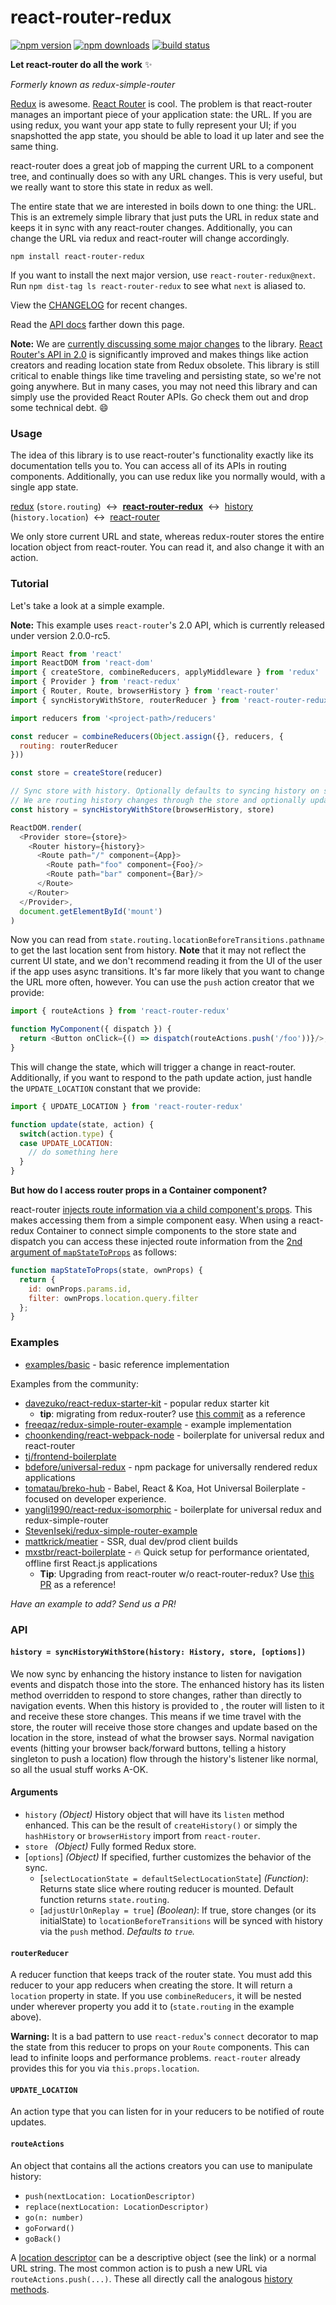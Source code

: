 # react-router-redux

[![npm version](https://img.shields.io/npm/v/react-router-redux.svg?style=flat-square)](https://www.npmjs.com/package/react-router-redux) [![npm downloads](https://img.shields.io/npm/dm/react-router-redux.svg?style=flat-square)](https://www.npmjs.com/package/react-router-redux) [![build status](https://img.shields.io/travis/rackt/react-router-redux/master.svg?style=flat-square)](https://travis-ci.org/rackt/react-router-redux)

**Let react-router do all the work**  :sparkles:

_Formerly known as redux-simple-router_

[Redux](https://github.com/rackt/redux) is awesome. [React Router](https://github.com/rackt/react-router) is cool. The problem is that react-router manages an important piece of your application state: the URL. If you are using redux, you want your app state to fully represent your UI; if you snapshotted the app state, you should be able to load it up later and see the same thing.

react-router does a great job of mapping the current URL to a component tree, and continually does so with any URL changes. This is very useful, but we really want to store this state in redux as well.

The entire state that we are interested in boils down to one thing: the URL. This is an extremely simple library that just puts the URL in redux state and keeps it in sync with any react-router changes. Additionally, you can change the URL via redux and react-router will change accordingly.

```
npm install react-router-redux
```

If you want to install the next major version, use `react-router-redux@next`. Run `npm dist-tag ls react-router-redux` to see what `next` is aliased to.

View the [CHANGELOG](https://github.com/rackt/react-router-redux/blob/master/CHANGELOG.md) for recent changes.

Read the [API docs](#api) farther down this page.

**Note:** We are [currently discussing some major changes](https://github.com/rackt/react-router-redux/issues/257) to the library. [React Router's API in 2.0](https://github.com/rackt/react-router/blob/master/upgrade-guides/v2.0.0.md) is significantly improved and makes things like action creators and reading location state from Redux obsolete. This library is still critical to enable things like time traveling and persisting state, so we're not going anywhere. But in many cases, you may not need this library and can simply use the provided React Router APIs. Go check them out and drop some technical debt. :smile:

### Usage

The idea of this library is to use react-router's functionality exactly like its documentation tells you to. You can access all of its APIs in routing components. Additionally, you can use redux like you normally would, with a single app state.

[redux](https://github.com/rackt/redux) (`store.routing`) &nbsp;&harr;&nbsp; [**react-router-redux**](https://github.com/rackt/react-router-redux) &nbsp;&harr;&nbsp; [history](https://github.com/rackt/history) (`history.location`) &nbsp;&harr;&nbsp; [react-router](https://github.com/rackt/react-router)

We only store current URL and state, whereas redux-router stores the entire location object from react-router. You can read it, and also change it with an action.

### Tutorial

Let's take a look at a simple example.

**Note:** This example uses `react-router`'s 2.0 API, which is currently released under version 2.0.0-rc5.

```js
import React from 'react'
import ReactDOM from 'react-dom'
import { createStore, combineReducers, applyMiddleware } from 'redux'
import { Provider } from 'react-redux'
import { Router, Route, browserHistory } from 'react-router'
import { syncHistoryWithStore, routerReducer } from 'react-router-redux'

import reducers from '<project-path>/reducers'

const reducer = combineReducers(Object.assign({}, reducers, {
  routing: routerReducer
}))

const store = createStore(reducer)

// Sync store with history. Optionally defaults to syncing history on store changes.
// We are routing history changes through the store and optionally updating history when the store changes (DevTools replay/reset).
const history = syncHistoryWithStore(browserHistory, store)

ReactDOM.render(
  <Provider store={store}>
    <Router history={history}>
      <Route path="/" component={App}>
        <Route path="foo" component={Foo}/>
        <Route path="bar" component={Bar}/>
      </Route>
    </Router>
  </Provider>,
  document.getElementById('mount')
)
```

Now you can read from `state.routing.locationBeforeTransitions.pathname` to get the last location sent from history. **Note** that it may not reflect the current UI state, and we don't recommend reading it from the UI of the user if the app uses async transitions. It's far more likely that you want to change the URL more often, however. You can use the `push` action creator that we provide:

```js
import { routeActions } from 'react-router-redux'

function MyComponent({ dispatch }) {
  return <Button onClick={() => dispatch(routeActions.push('/foo'))}/>;
}
```

This will change the state, which will trigger a change in react-router. Additionally, if you want to respond to the path update action, just handle the `UPDATE_LOCATION` constant that we provide:

```js
import { UPDATE_LOCATION } from 'react-router-redux'

function update(state, action) {
  switch(action.type) {
  case UPDATE_LOCATION:
    // do something here
  }
}
```
**But how do I access router props in a Container component?**

react-router [injects route information via a child component's props](https://github.com/rackt/react-router/blob/latest/docs/Introduction.md#getting-url-parameters). This makes accessing them from a simple component easy. When using a react-redux Container to connect simple components to the store state and dispatch you can access these injected route information from the [2nd argument of `mapStateToProps`](https://github.com/rackt/react-redux/blob/master/docs/api.md#connectmapstatetoprops-mapdispatchtoprops-mergeprops-options) as follows:

```js
function mapStateToProps(state, ownProps) {
  return {
    id: ownProps.params.id,
    filter: ownProps.location.query.filter
  };
}
```


### Examples

* [examples/basic](https://github.com/rackt/react-router-redux/blob/master/examples/basic) - basic reference implementation

Examples from the community:

* [davezuko/react-redux-starter-kit](https://github.com/davezuko/react-redux-starter-kit) - popular redux starter kit
  * **tip**: migrating from redux-router? use [this commit](https://github.com/davezuko/react-redux-starter-kit/commit/db66626ca8a02ecf030a3f7f5a669ac338fd5897) as a reference
* [freeqaz/redux-simple-router-example](https://github.com/freeqaz/redux-simple-router-example) - example implementation
* [choonkending/react-webpack-node](https://github.com/choonkending/react-webpack-node) - boilerplate for universal redux and react-router
* [tj/frontend-boilerplate](https://github.com/tj/frontend-boilerplate)
* [bdefore/universal-redux](https://github.com/bdefore/universal-redux) - npm package for universally rendered redux applications
* [tomatau/breko-hub](https://github.com/tomatau/breko-hub) - Babel, React & Koa, Hot Universal Boilerplate - focused on developer experience.
* [yangli1990/react-redux-isomorphic](https://github.com/yangli1990/Isomorphic-Universal-React-Template) - boilerplate for universal redux and redux-simple-router
* [StevenIseki/redux-simple-router-example](https://github.com/StevenIseki/redux-simple-router-example)
* [mattkrick/meatier](https://github.com/mattkrick/meatier) - SSR, dual dev/prod client builds
* [mxstbr/react-boilerplate](https://github.com/mxstbr/react-boilerplate/tree/v3.0.0) - :fire: Quick setup for performance orientated, offline first React.js applications
  * **Tip**: Upgrading from react-router w/o react-router-redux? Use [this PR](https://github.com/mxstbr/react-boilerplate/pull/98/files) as a reference!

_Have an example to add? Send us a PR!_

### API

#### `history = syncHistoryWithStore(history: History, store, [options])`

We now sync by enhancing the history instance to listen for navigation events and dispatch those into the store. The enhanced history has its listen method overridden to respond to store changes, rather than directly to navigation events. When this history is provided to <Router>, the router will listen to it and receive these store changes. This means if we time travel with the store, the router will receive those store changes and update based on the location in the store, instead of what the browser says. Normal navigation events (hitting your browser back/forward buttons, telling a history singleton to push a location) flow through the history's listener like normal, so all the usual stuff works A-OK.

#### Arguments

* `history` *(Object)* History object that will have its `listen` method enhanced. This can be the result of `createHistory()` or simply the `hashHistory` or `browserHistory` import from `react-router`.
* `store ` *(Object)* Fully formed Redux store.
* [`options`] *(Object)* If specified, further customizes the behavior of the sync.
  * [`selectLocationState = defaultSelectLocationState`] *(Function)*: Returns state slice where routing reducer is mounted. Default function returns `state.routing`.
  * [`adjustUrlOnReplay = true`] *(Boolean)*: If true, store changes (or its initialState) to `locationBeforeTransitions` will be synced with history via the `push` method. *Defaults to `true`.*

#### `routerReducer`

A reducer function that keeps track of the router state. You must add this reducer to your app reducers when creating the store. It will return a `location` property in state. If you use `combineReducers`, it will be nested under wherever property you add it to (`state.routing` in the example above).

**Warning:** It is a bad pattern to use `react-redux`'s `connect` decorator to map the state from this reducer to props on your `Route` components. This can lead to infinite loops and performance problems. `react-router` already provides this for you via `this.props.location`.

#### `UPDATE_LOCATION`

An action type that you can listen for in your reducers to be notified of route updates.

#### `routeActions`

An object that contains all the actions creators you can use to manipulate history:

* `push(nextLocation: LocationDescriptor)`
* `replace(nextLocation: LocationDescriptor)`
* `go(n: number)`
* `goForward()`
* `goBack()`

A [location descriptor](https://github.com/rackt/history/blob/master/docs/Glossary.md#locationdescriptor) can be a descriptive object (see the link) or a normal URL string. The most common action is to push a new URL via `routeActions.push(...)`. These all directly call the analogous [history methods](https://github.com/rackt/history/blob/master/docs/GettingStarted.md#navigation).
